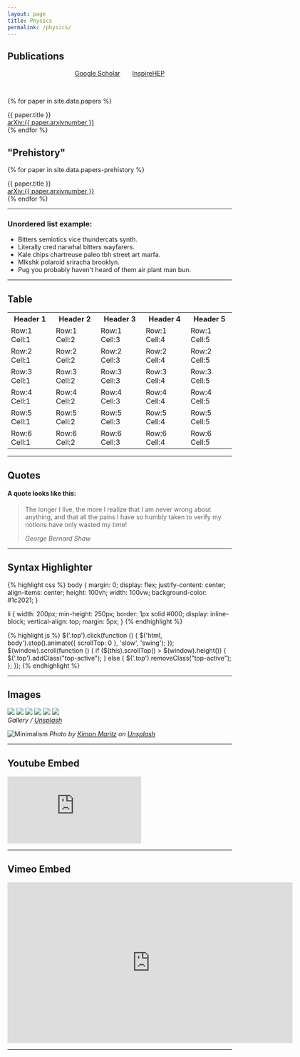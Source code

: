 ```yaml
---
layout: page
title: Physics
permalink: /physics/
---
```


## Publications

<p style="text-align:center">
  <a href="https://scholar.google.com/citations?user=A15RZN4AAAAJ">Google Scholar</a>
  &nbsp;&nbsp;&nbsp;&nbsp;&nbsp;
  <a href="https://inspirehep.net/authors/1926101">InspireHEP</a>
</p>

<br>

{% for paper in site.data.papers %}
<div class="row">
  <div class="col-md-10 col-0" style="font-size:11pt, text-align:left"> {{ paper.title }} </div>
  <div class="col-md-2 col-12" style="font-size:11pt, text-align:right"> <a href="http://arxiv.org/abs/{{ paper.arxivnumber }}">arXiv:{{ paper.arxivnumber }}</a> </div>
</div>
{% endfor %}

<br>

## "Prehistory"

{% for paper in site.data.papers-prehistory %}
<div class="row">
  <div class="col-md-10 col-0" style="font-size:11pt, text-align:left"> {{ paper.title }} </div>
  <div class="col-md-2 col-12" style="font-size:11pt, text-align:right"> <a href="http://arxiv.org/abs/{{ paper.arxivnumber }}">arXiv:{{ paper.arxivnumber }}</a> </div>
</div>
{% endfor %}

***

### Unordered list example:

* Bitters semiotics vice thundercats synth.
* Literally cred narwhal bitters wayfarers.
* Kale chips chartreuse paleo tbh street art marfa.
* Mlkshk polaroid sriracha brooklyn.
* Pug you probably haven't heard of them air plant man bun.

***

## Table

<div class="table-container">
  <table>
    <tr><th>Header 1</th><th>Header 2</th><th>Header 3</th><th>Header 4</th><th>Header 5</th></tr>
    <tr><td>Row:1 Cell:1</td><td>Row:1 Cell:2</td><td>Row:1 Cell:3</td><td>Row:1 Cell:4</td><td>Row:1 Cell:5</td></tr>
    <tr><td>Row:2 Cell:1</td><td>Row:2 Cell:2</td><td>Row:2 Cell:3</td><td>Row:2 Cell:4</td><td>Row:2 Cell:5</td></tr>
    <tr><td>Row:3 Cell:1</td><td>Row:3 Cell:2</td><td>Row:3 Cell:3</td><td>Row:3 Cell:4</td><td>Row:3 Cell:5</td></tr>
    <tr><td>Row:4 Cell:1</td><td>Row:4 Cell:2</td><td>Row:4 Cell:3</td><td>Row:4 Cell:4</td><td>Row:4 Cell:5</td></tr>
    <tr><td>Row:5 Cell:1</td><td>Row:5 Cell:2</td><td>Row:5 Cell:3</td><td>Row:5 Cell:4</td><td>Row:5 Cell:5</td></tr>
    <tr><td>Row:6 Cell:1</td><td>Row:6 Cell:2</td><td>Row:6 Cell:3</td><td>Row:6 Cell:4</td><td>Row:6 Cell:5</td></tr>
  </table>
</div>

***

## Quotes

#### A quote looks like this:

> The longer I live, the more I realize that I am never wrong about anything, and that all the pains I have so humbly taken to verify my notions have only wasted my time!
>
> <cite>George Bernard Shaw</cite>

***



## Syntax Highlighter

{% highlight css %}
body {
  margin: 0;
  display: flex;
  justify-content: center;
  align-items: center;
  height: 100vh;
  width: 100vw;
  background-color: #1c2021;
}

li {
  width: 200px;
  min-height: 250px;
  border: 1px solid #000;
  display: inline-block;
  vertical-align: top;
  margin: 5px;
}
{% endhighlight %}

{% highlight js %}
  $('.top').click(function () {
    $('html, body').stop().animate({ scrollTop: 0 }, 'slow', 'swing');
  });
  $(window).scroll(function () {
    if ($(this).scrollTop() > $(window).height()) {
      $('.top').addClass("top-active");
    } else {
      $('.top').removeClass("top-active");
    };
  });
{% endhighlight %}

***

## Images

<div class="gallery-box">
  <div class="gallery">
    <img src="/images/09.jpg">
    <img src="/images/06.jpg">
    <img src="/images/03.jpg">
    <img src="/images/08.jpg">
    <img src="/images/05.jpg">
    <img src="/images/11.jpg">
  </div>
  <em>Gallery / <a href="https://unsplash.com/" target="_blank">Unsplash</a></em>
</div>

![Minimalism]({{site.baseurl}}/images/04.jpg)
*Photo by [Kimon Maritz](https://unsplash.com/photos/mQiZnKwGXW0) on [Unsplash](https://unsplash.com/)*

***

## Youtube Embed

<p><iframe src="https://www.youtube.com/embed/hRXd0MMsixI" frameborder="0" allowfullscreen></iframe></p>

***

## Vimeo Embed

<p><iframe src="https://player.vimeo.com/video/147264547?title=0&byline=0" width="640" height="360" frameborder="0" allowfullscreen></iframe></p>

***